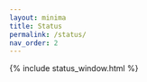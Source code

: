```yaml
---
layout: minima
title: Status
permalink: /status/
nav_order: 2
---
```


{% include status_window.html %}